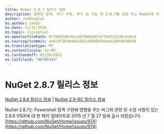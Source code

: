 ```yaml
---
title: NuGet 2.8.7 릴리스 정보
description: 알려진 문제, 버그 수정, 추가 된 기능 및 2.8.7를 포함 하는 NuGet에 대 한 릴리스 정보입니다.
author: JonDouglas
ms.author: jodou
ms.date: 11/11/2016
ms.topic: conceptual
ms.openlocfilehash: 6f7098346c92ca67048938faf70d512e36c434a9
ms.sourcegitcommit: ee6c3f203648a5561c809db54ebeb1d0f0598b68
ms.translationtype: MT
ms.contentlocale: ko-KR
ms.lasthandoff: 01/26/2021
ms.locfileid: "98780344"
---
```

# <a name="nuget-287-release-notes"></a>NuGet 2.8.7 릴리스 정보

[NuGet 2.8.6 릴리스 정보](../release-notes/nuget-2.8.6.md)  |  [NuGet 2.9-RC 릴리스 정보](../release-notes/nuget-2.9-RC.md)

NuGet 2.8.7는 Powershell 정책 구현에 영향을 주는 버그와 관련 된 수정 사항이 있는 2.8.6 VSIX에 대 한 패치 업데이트로 2015 년 7 월 27 일에 출시 되었습니다.
[https://github.com/NuGet/Home/issues/974](https://github.com/NuGet/Home/issues/974)
